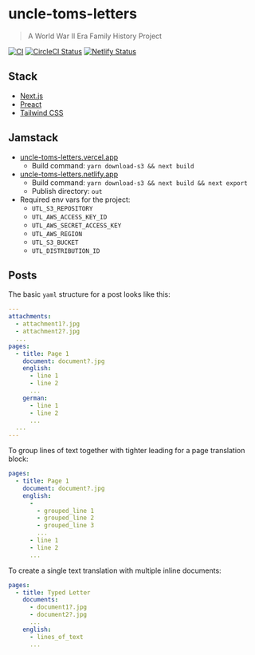uncle-toms-letters
==================

> A World War II Era Family History Project

[![CI](https://github.com/kitajchuk/uncle-toms-letters/actions/workflows/main.yml/badge.svg)](https://github.com/kitajchuk/uncle-toms-letters/actions/workflows/main.yml)
[![CircleCI Status](https://circleci.com/gh/kitajchuk/uncle-toms-letters.svg?style=shield&circle-token=e43bc41f26cb7d5ff448b2b82a61e7b12d1c3b1d)](https://app.circleci.com/pipelines/github/kitajchuk/uncle-toms-letters)
[![Netlify Status](https://api.netlify.com/api/v1/badges/2186c3c6-d0ec-4537-ab4d-c1c5b6e571b1/deploy-status)](https://app.netlify.com/sites/uncle-toms-letters/deploys)

## Stack

- [Next.js](https://nextjs.org)
- [Preact](https://preactjs.com/)
- [Tailwind CSS](https://tailwindcss.com)


## Jamstack

- [uncle-toms-letters.vercel.app](https://uncle-toms-letters.vercel.app/)
  - Build command: `yarn download-s3 && next build`
- [uncle-toms-letters.netlify.app](https://uncle-toms-letters.netlify.app/)
  - Build command: `yarn download-s3 && next build && next export`
  - Publish directory: `out`
- Required env vars for the project:
  - `UTL_S3_REPOSITORY`
  - `UTL_AWS_ACCESS_KEY_ID`
  - `UTL_AWS_SECRET_ACCESS_KEY`
  - `UTL_AWS_REGION`
  - `UTL_S3_BUCKET`
  - `UTL_DISTRIBUTION_ID`

## Posts

The basic `yaml` structure for a post looks like this:

```yaml
---
attachments:
  - attachment1?.jpg
  - attachment2?.jpg
  ...
pages:
  - title: Page 1
    document: document?.jpg
    english:
      - line 1
      - line 2
      ...
    german:
      - line 1
      - line 2
      ...
  ...
---
```

To group lines of text together with tighter leading for a page translation block:

```yaml
pages:
  - title: Page 1
    document: document?.jpg
    english:
      - 
        - grouped_line 1
        - grouped_line 2
        - grouped_line 3
        ...
      - line 1
      - line 2
      ...
```

To create a single text translation with multiple inline documents:

```yaml
pages:
  - title: Typed Letter
    documents:
      - document1?.jpg
      - document2?.jpg
      ...
    english:
      - lines_of_text
      ...
```